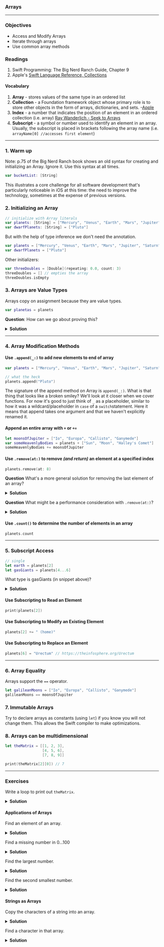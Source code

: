 ### Arrays
---

### Objectives
* Access and Modify Arrays
* Iterate through arrays
* Use common array methods

### Readings
1. Swift Programming: The Big Nerd Ranch Guide, Chapter 9
1. Apple's [Swift Language Reference, Collections](https://developer.apple.com/library/ios/documentation/Swift/Conceptual/Swift_Programming_Language/CollectionTypes.html#//apple_ref/doc/uid/TP40014097-CH8-ID105)

#### Vocabulary
1. **Array** - stores values of the same type in an ordered list
1. **Collection** - a Foundation framework object whose primary role is to store other objects in the form of arrays, dictionaries, and sets. -[Apple](https://developer.apple.com/library/content/documentation/General/Conceptual/DevPedia-CocoaCore/Collection.html)
1. **Index** - a number that indicates the position of an element in an ordered collection (i.e. array) [Ray Wanderlich - Seek to Arrays](https://www.raywenderlich.com/123100/collection-data-structures-swift-2)
1. **Subscript** - a symbol or number used to identify an element in an array. Usually, the subscript is placed in brackets following the array name (i.e. `arrayName[0] //accesses first element`)

---

### 1. Warm up

Note: p.75 of the Big Nerd Ranch book shows an old syntax for creating and initializing an Array. Ignore it. Use this syntax at all times.

```swift
var bucketList: [String]
```

This illustrates a core challenge for all software development that's particularly noticeable in iOS at this time: the need to improve the technology, sometimes at the expense of previous versions.

### 2. Initializing an Array

```swift
// initialize with Array literals
var planets: [String] = ["Mercury", "Venus", "Earth", "Mars", "Jupiter", "Saturn", "Uranus", "Neptune"]
var dwarfPlanets: [String] = ["Pluto"]
```

But with the help of type inference we don't need the annotation.

```swift
var planets = ["Mercury", "Venus", "Earth", "Mars", "Jupiter", "Saturn", "Uranus", "Neptune"]
var dwarfPlanets = ["Pluto"]
```

Other initializers:
```swift
var threeDoubles = [Double](repeating: 0.0, count: 3)
threeDoubles = [] // empties the array
threeDoubles.isEmpty
```
### 3. Arrays are Value Types

Arrays copy on assignment because they are value types.
```swift
var planetas = planets
```
**Question**: How can we go about proving this?

<details>
<summary><b>Solution</b></summary>

>Let's make a change to one of the elements in `planets`. Then, we can see if that change had any effect on `planetas`.

```swift
print(planetas == planets) //true

planets.remove(at: 0)

//planets == ["Venus", "Earth", "Mars", "Jupiter", "Saturn", "Uranus", "Neptune"]
//planetas == ["Mercury", "Venus", "Earth", "Mars", "Jupiter", "Saturn", "Uranus", "Neptune"]

print(planetas == planets) //is now false

```
>Although `planetas` was originally given the value of `planets`, a change to `planets` does not alter `planetas` becuase arrays copy on assignment. 

</details>

---

### 4. Array Modification Methods

#### Use `.append(_:)` to add new elements to end of array
```swift
var planets = ["Mercury", "Venus", "Earth", "Mars", "Jupiter", "Saturn", "Uranus", "Neptune"]

// what the heck
planets.append("Pluto")
```

The signature of the append method on Array is ```append(_:)```.  What is that thing that looks like a broken smiley? We'll look at it closer when we cover functions. For now it's good to just think of ```_``` as a placeholder, similar to how it was a wildcard/placeholder in ```case``` of a ```switch```statement. Here it means that append takes one argument and that we haven't explicitly renamed it.

#### Append an entire array with `+` or `+=`

```swift
let moonsOfJupiter = ["Io", "Europa", "Callisto", "Ganymede"]
var someHeavenlyBodies = planets + ["Sun", "Moon", "Halley's Comet"]
someHeavenlyBodies += moonsOfJupiter
```

#### Use `.remove(at:)` to remove *(and return)* an element at a specified index

```swift
planets.remove(at: 8)
```

**Question** What's a more general solution for removing the last element of an array?

<details>
<summary><b>Solution</b></summary>

```swift
planets.remove(at: planets.count - 1)
```

</details>

**Question** What might be a performance consideration with ```.remove(at:)```?

<details>
<summary><b>Solution</b></summary>

>Removing any element, except the last one, causes the other elements to shift over to fill in the missing gap in the array.

</details>

#### Use `.count()` to determine the number of elements in an array


```swift
planets.count
```

---
### 5. Subscript Access

```swift
// single
let earth = planets[2]
let gasGiants = planets[4...6] 
```

What type is gasGiants (in snippet above)?
<details>
<summary><b>Solution</b></summary>

> `gasGiants` is an array.

</details>


#### Use Subscripting to Read an Element
```swift
print(planets[2])
```

#### Use Subscripting to Modify an Existing Element
```swift
planets[2] += " (home)"
```

#### Use Subscripting to Replace an Element
```swift
planets[6] = "Urectum" // https://theinfosphere.org/Urectum
```

---

### 6. Array Equality

Arrays support the ```==``` operator.

```swift
let galileanMoons = ["Io", "Europa", "Callisto", "Ganymede"]
galileanMoons == moonsOfJupiter
```

### 7. Immutable Arrays

Try to declare arrays as constants (using ```let```) if you know you will not change them.
This allows the Swift compiler to make optimizations.


### 8. Arrays can be multidimensional

```swift
let theMatrix = [[1, 2, 3],
                 [4, 5, 6],
                 [7, 8, 9]]

print(theMatrix[2][0]) // 7
```

---
### Exercises

Write a loop to print out `theMatrix`.

<details>
<summary><b>Solution</b></summary>

```swift
for i in 0..<theMatrix.count {
    for j in 0..<theMatrix.count {
        print(theMatrix[i][j])
    }
}

```

</details>

#### Applications of Arrays
Find an element of an array.

<details>
<summary><b>Solution</b></summary>

```swift
let shamrock = "\u{2618}"
let fourLeafClover = "\u{1f340}"

let clovers = [shamrock, shamrock, shamrock, fourLeafClover, shamrock, shamrock]

if clovers.contains(fourLeafClover) {
    print("You've got some good luck! You found a four-leaf clover: \(fourLeafClover)")
} else {
    print("You did not find a four-leaf clover. No good luck for you!")
}
```

</details>

Find a missing number in 0...100

<details>
<summary><b>Solution</b></summary>

```swift
var zeroToOneHundred = Array(0...100)

let randomIndex = Int(arc4random_uniform(100)) //This line creates a random number
print(randomIndex)
let removedNumber = zeroToOneHundred.remove(at: randomIndex) //Now, we are able to remove a random element in the array

var i = 0
while i+1 < zeroToOneHundred.count {
    
    if zeroToOneHundred[i+1] - zeroToOneHundred[i] > 1 {
        print("Found missing number between \(zeroToOneHundred[i+1]) & \(zeroToOneHundred[i])")
        print("Missing Number: \(zeroToOneHundred[i] + 1)")
        break
    } else if removedNumber == 0 {
        print("Missing Number: \(removedNumber)")
        break
    }
    i += 1
}
```

</details>

Find the largest number.

<details>
<summary><b>Solution</b></summary>

```swift
let arrayOfNumbers = [3, 50, 28, 35, 17, 9, 0, 91, 63, 2]

var maxInArrOfNums = Int.min

for num in arrayOfNumbers {
    if num > maxInArrOfNums {
        maxInArrOfNums = num
    }
}

print(maxInArrOfNums)
```

</details>

Find the second smallest number.

<details>
<summary><b>Solution</b></summary>

```swift
var smallestInArrOfNums = Int.max
var secondSmallestInArrOfNums = Int.max

for num in arrayOfNumbers {
    if num < smallestInArrOfNums {
        secondSmallestInArrOfNums = smallestInArrOfNums
        smallestInArrOfNums = num
    } else if num >= smallestInArrOfNums && num < secondSmallestInArrOfNums {
        secondSmallestInArrOfNums = num
    }
}

print(secondSmallestInArrOfNums)
```

</details>

#### Strings as Arrays
Copy the characters of a string into an array.

<details>
<summary><b>Solution</b></summary>

```swift
let thisString = "Today is a wonderful day to learn about arrays!"
var thisStringChars: [Character] = []

for char in thisString.characters {
    thisStringChars.append(char)
}
```

</details>

Find a character in that array.

<details>
<summary><b>Solution</b></summary>

```swift
let characterToFind = "a"
var characterNotFound = true
var iterations = 0

while characterNotFound {
    for char in thisString.characters {
        iterations += 1
        
        if String(char) == characterToFind {
            characterNotFound = false
            print("The character `\(characterToFind)` was found in \(iterations) iterations.")
            break
        }
    }
}
```

</details>
